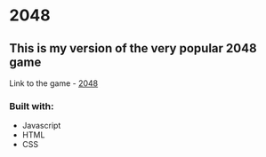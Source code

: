# 2048

## This is my version of the very popular 2048 game

Link to the game - [2048](https://danimart1357.github.io/2048/)

### Built with:

* Javascript
* HTML
* CSS

